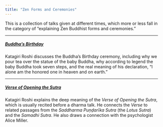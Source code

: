 ```yaml
---
title: "Zen Forms and Ceremonies"
---
```


This is a collection of talks given at different times, which more or less fall in the category of “explaining Zen Buddhist forms and ceremonies.”

---

##### [Buddha’s Birthday](1986-04-13-Buddhas-Birthday)

Katagiri Roshi discusses the Buddha’s Birthday ceremony, including why we pour tea over the statue of the baby Buddha, why according to legend the baby Buddha took seven steps, and the real meaning of his declaration, “I alone am the honored one in heaven and on earth.” 

---

##### [Verse of Opening the Sutra](1986-07-23-Verse-of-Opening-the-Sutra)

Katagiri Roshi explains the deep meaning of the *Verse of Opening the Sutra*, which is usually recited before a dharma talk. He connects the *Verse* to related passages from the *Saddharma Puṇḍarīka Sutra* (the *Lotus Sutra*) and the *Samadhi Sutra*. He also draws a connection with the psychologist Alice Miller.
